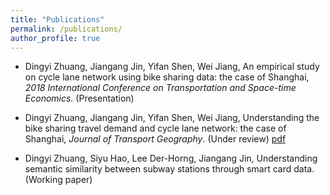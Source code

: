 ```yaml
---
title: "Publications"
permalink: /publications/
author_profile: true
---
```


* Dingyi Zhuang, Jiangang Jin, Yifan Shen, Wei Jiang, An empirical study on cycle lane network using bike sharing data: the case of Shanghai, *2018 International Conference on Transportation and Space-time Economics*. (Presentation)

* Dingyi Zhuang, Jiangang Jin, Yifan Shen, Wei Jiang, Understanding the bike sharing travel demand and cycle lane network: the case of Shanghai, *Journal of Transport Geography*. (Under review) [pdf](fhttps://zhuangdingyi.github.io/files/full-manuscript.pdf) 

* Dingyi Zhuang, Siyu Hao, Lee Der-Horng, Jiangang Jin, Understanding semantic similarity between subway stations through smart card data. (Working paper)